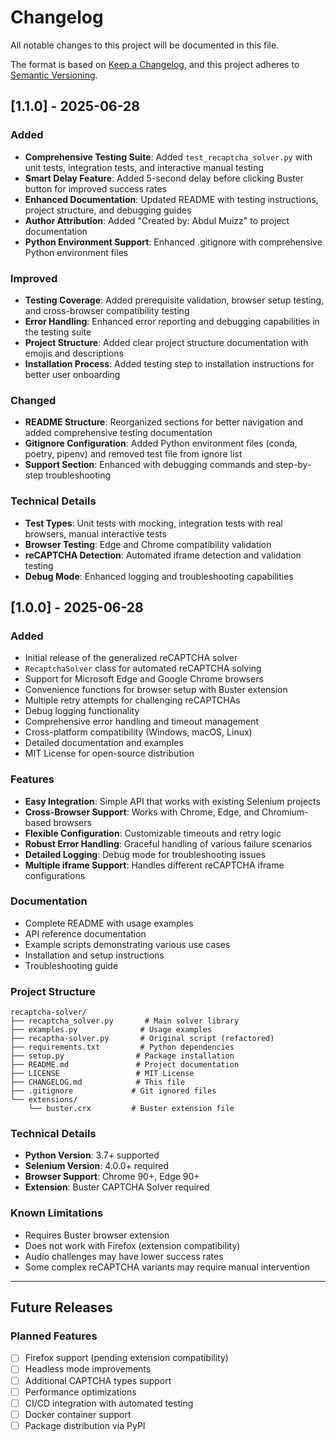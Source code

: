 # Changelog

All notable changes to this project will be documented in this file.

The format is based on [Keep a Changelog](https://keepachangelog.com/en/1.0.0/),
and this project adheres to [Semantic Versioning](https://semver.org/spec/v2.0.0.html).

## [1.1.0] - 2025-06-28

### Added
- **Comprehensive Testing Suite**: Added `test_recaptcha_solver.py` with unit tests, integration tests, and interactive manual testing
- **Smart Delay Feature**: Added 5-second delay before clicking Buster button for improved success rates
- **Enhanced Documentation**: Updated README with testing instructions, project structure, and debugging guides
- **Author Attribution**: Added "Created by: Abdul Muizz" to project documentation
- **Python Environment Support**: Enhanced .gitignore with comprehensive Python environment files

### Improved
- **Testing Coverage**: Added prerequisite validation, browser setup testing, and cross-browser compatibility testing
- **Error Handling**: Enhanced error reporting and debugging capabilities in the testing suite
- **Project Structure**: Added clear project structure documentation with emojis and descriptions
- **Installation Process**: Added testing step to installation instructions for better user onboarding

### Changed
- **README Structure**: Reorganized sections for better navigation and added comprehensive testing documentation
- **Gitignore Configuration**: Added Python environment files (conda, poetry, pipenv) and removed test file from ignore list
- **Support Section**: Enhanced with debugging commands and step-by-step troubleshooting

### Technical Details
- **Test Types**: Unit tests with mocking, integration tests with real browsers, manual interactive tests
- **Browser Testing**: Edge and Chrome compatibility validation
- **reCAPTCHA Detection**: Automated iframe detection and validation testing
- **Debug Mode**: Enhanced logging and troubleshooting capabilities

## [1.0.0] - 2025-06-28

### Added
- Initial release of the generalized reCAPTCHA solver
- `RecaptchaSolver` class for automated reCAPTCHA solving
- Support for Microsoft Edge and Google Chrome browsers
- Convenience functions for browser setup with Buster extension
- Multiple retry attempts for challenging reCAPTCHAs
- Debug logging functionality
- Comprehensive error handling and timeout management
- Cross-platform compatibility (Windows, macOS, Linux)
- Detailed documentation and examples
- MIT License for open-source distribution

### Features
- **Easy Integration**: Simple API that works with existing Selenium projects
- **Cross-Browser Support**: Works with Chrome, Edge, and Chromium-based browsers  
- **Flexible Configuration**: Customizable timeouts and retry logic
- **Robust Error Handling**: Graceful handling of various failure scenarios
- **Detailed Logging**: Debug mode for troubleshooting issues
- **Multiple iframe Support**: Handles different reCAPTCHA iframe configurations

### Documentation
- Complete README with usage examples
- API reference documentation
- Example scripts demonstrating various use cases
- Installation and setup instructions
- Troubleshooting guide

### Project Structure
```
recaptcha-solver/
├── recaptcha_solver.py       # Main solver library
├── examples.py              # Usage examples
├── recaptha-solver.py       # Original script (refactored)
├── requirements.txt         # Python dependencies
├── setup.py                # Package installation
├── README.md               # Project documentation
├── LICENSE                 # MIT License
├── CHANGELOG.md            # This file
├── .gitignore             # Git ignored files
└── extensions/
    └── buster.crx         # Buster extension file
```

### Technical Details
- **Python Version**: 3.7+ supported
- **Selenium Version**: 4.0.0+ required
- **Browser Support**: Chrome 90+, Edge 90+
- **Extension**: Buster CAPTCHA Solver required

### Known Limitations
- Requires Buster browser extension
- Does not work with Firefox (extension compatibility)
- Audio challenges may have lower success rates
- Some complex reCAPTCHA variants may require manual intervention

---

## Future Releases

### Planned Features
- [ ] Firefox support (pending extension compatibility)
- [ ] Headless mode improvements
- [ ] Additional CAPTCHA types support
- [ ] Performance optimizations
- [ ] CI/CD integration with automated testing
- [ ] Docker container support
- [ ] Package distribution via PyPI
